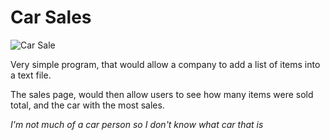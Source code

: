 # Car Sales

![Car Sale](https://puu.sh/BuPke/74c19f0d12.png)

Very simple program, that would allow a company to add a list of items into a text file.

The sales page, would then allow users to see how many items were sold total, and the car with the most sales.

_I'm not much of a car person so I don't know what car that is_
